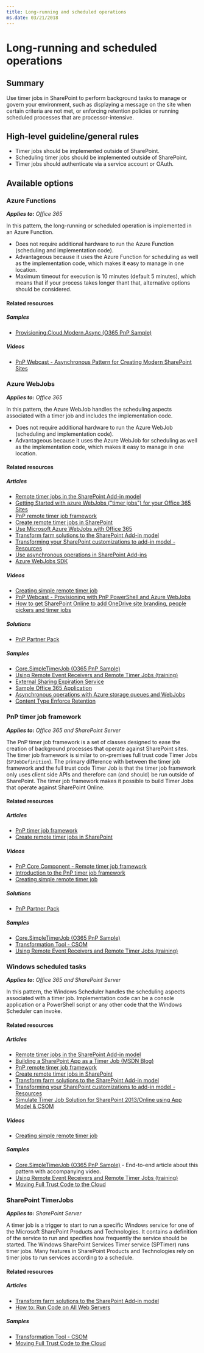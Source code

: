 ```yaml
---
title: Long-running and scheduled operations
ms.date: 03/21/2018
---
```

# Long-running and scheduled operations

## Summary

Use timer jobs in SharePoint to perform background tasks to manage or govern your environment, such as displaying a message on the site when certain criteria are not met, or enforcing retention policies or running scheduled processes that are processor-intensive.

## High-level guideline/general rules

- Timer jobs should be implemented outside of SharePoint.
- Scheduling timer jobs should be implemented outside of SharePoint.
- Timer jobs should authenticate via a service account or OAuth.

## Available options

### Azure Functions

_**Applies to:** Office 365_

In this pattern, the long-running or scheduled operation is implemented in an Azure Function.

- Does not require additional hardware to run the Azure Function (scheduling and implementation code).
- Advantageous because it uses the Azure Function for scheduling as well as the implementation code, which makes it easy to manage in one location.
- Maximum timeout for execution is 10 minutes (default 5 minutes), which means that if your process takes longer thant that, alternative options should be considered.

#### Related resources

##### Samples

- [Provisioning.Cloud.Modern.Async (O365 PnP Sample)](https://github.com/SharePoint/PnP/tree/master/Samples/Provisioning.Cloud.Modern.Async)

##### Videos

- [PnP Webcast - Asynchronous Pattern for Creating Modern SharePoint Sites](https://www.youtube.com/watch?v=si290aecC8s)

### Azure WebJobs

_**Applies to:** Office 365_

In this pattern, the Azure WebJob handles the scheduling aspects associated with a timer job and includes the implementation code.

- Does not require additional hardware to run the Azure WebJob (scheduling and implementation code).
- Advantageous because it uses the Azure WebJob for scheduling as well as the implementation code, which makes it easy to manage in one location.

#### Related resources

##### Articles

- [Remote timer jobs in the SharePoint Add-in model](https://docs.microsoft.com/en-us/sharepoint/dev/solution-guidance/remote-timer-jobs-sharepoint-add-in)
- [Getting Started with azure WebJobs ("timer jobs") for your Office 365 Sites](https://docs.microsoft.com/en-us/sharepoint/dev/solution-guidance/getting-started-with-building-azure-webjobs-for-your-office365-sites)
- [PnP remote timer job framework](https://docs.microsoft.com/en-us/sharepoint/dev/solution-guidance/timerjob-framework)
- [Create remote timer jobs in SharePoint](https://docs.microsoft.com/en-us/sharepoint/dev/solution-guidance/create-remote-timer-jobs-in-sharepoint)
- [Use Microsoft Azure WebJobs with Office 365](https://docs.microsoft.com/en-us/sharepoint/dev/solution-guidance/use-microsoft-azure-webjobs-with-office-365)
- [Transform farm solutions to the SharePoint Add-in model](https://docs.microsoft.com/en-us/sharepoint/dev/solution-guidance/transform-farm-solutions-to-the-sharepoint-app-model)
- [Transforming your SharePoint customizations to add-in model - Resources](https://dev.office.com/blogs/transforming-your-sharePoint-customizations)
- [Use asynchronous operations in SharePoint Add-ins](https://docs.microsoft.com/en-us/sharepoint/dev/solution-guidance/use-asynchronous-operations-in-sharepoint-add-ins)
- [Azure WebJobs SDK](https://github.com/Azure/azure-webjobs-sdk/wiki)

##### Videos

- [Creating simple remote timer job](https://channel9.msdn.com/Blogs/Office-365-Dev/Simple-remote-timer-job-that-interacts-with-SharePoint-Online-Office-365-Developer-Patterns-and-Prac)
- [PnP Webcast - Provisioning with PnP PowerShell and Azure WebJobs](https://www.youtube.com/watch?v=7GrRTFSK0qc)
- [How to get SharePoint Online to add OneDrive site branding, people pickers and timer jobs](https://www.youtube.com/watch?v=jLDrRBTVVSE)

##### Solutions

- [PnP Partner Pack](https://github.com/SharePoint/PnP-Partner-Pack)

##### Samples

- [Core.SimpleTimerJob (O365 PnP Sample)](https://github.com/SharePoint/PnP/tree/master/Solutions/Core.TimerJobs.Samples)
- [Using Remote Event Receivers and Remote Timer Jobs (training)](https://github.com/OfficeDev/TrainingContent/tree/master/O3658/05%20Using%20Remote%20Event%20Receivers%20and%20Remote%20Timer%20Jobs)
- [External Sharing Expiration Service](https://dev.office.com/patterns-and-practices-detail/1944)
- [Sample Office 365 Application](https://dev.office.com/patterns-and-practices-detail/10980)
- [Asynchronous operations with Azure storage queues and WebJobs](https://dev.office.com/patterns-and-practices-detail/2254)
- [Content Type Enforce Retention](https://dev.office.com/patterns-and-practices-detail/2266)

### PnP timer job framework

_**Applies to:** Office 365 and SharePoint Server_

The PnP timer job framework is a set of classes designed to ease the creation of background processes that operate against SharePoint sites. The timer job framework is similar to on-premises full trust code Timer Jobs (`SPJobDefinition`). The primary difference with between the timer job framework and the full trust code Timer Job is that the timer job framework only uses client side APIs and therefore can (and should) be run outside of SharePoint. The timer job framework makes it possible to build Timer Jobs that operate against SharePoint Online.

#### Related resources

##### Articles

- [PnP timer job framework](https://docs.microsoft.com/en-us/sharepoint/dev/solution-guidance/timerjob-framework)
- [Create remote timer jobs in SharePoint](https://docs.microsoft.com/en-us/sharepoint/dev/solution-guidance/create-remote-timer-jobs-in-sharepoint)

##### Videos

- [PnP Core Component - Remote timer job framework](https://www.youtube.com/watch?v=nzL6jCv0dKQ)
- [Introduction to the PnP timer job framework](http://channel9.msdn.com/blogs/OfficeDevPnP/Introduction-to-the-PnP-timer-job-framework)
- [Creating simple remote timer job](https://channel9.msdn.com/Blogs/Office-365-Dev/Simple-remote-timer-job-that-interacts-with-SharePoint-Online-Office-365-Developer-Patterns-and-Prac)

##### Solutions

- [PnP Partner Pack](https://github.com/SharePoint/PnP-Partner-Pack)

##### Samples

- [Core.SimpleTimerJob (O365 PnP Sample)](https://github.com/SharePoint/PnP/tree/master/Solutions/Core.TimerJobs.Samples)
- [Transformation Tool - CSOM](https://github.com/SharePoint/PnP-Transformation/tree/master/Transformation%20Tool%20-%20CSOM)
- [Using Remote Event Receivers and Remote Timer Jobs (training)](https://github.com/OfficeDev/TrainingContent/tree/master/O3658/05%20Using%20Remote%20Event%20Receivers%20and%20Remote%20Timer%20Jobs)

### Windows scheduled tasks

_**Applies to:** Office 365 and SharePoint Server_

In this pattern, the Windows Scheduler handles the scheduling aspects associated with a timer job. Implementation code can be a console application or a PowerShell script or any other code that the Windows Scheduler can invoke.

#### Related resources

##### Articles

- [Remote timer jobs in the SharePoint Add-in model](https://docs.microsoft.com/en-us/sharepoint/dev/solution-guidance/remote-timer-jobs-sharepoint-add-in)
- [Building a SharePoint App as a Timer Job (MSDN Blog)](https://blogs.msdn.microsoft.com/kaevans/2014/03/02/building-a-sharepoint-app-as-a-timer-job/)
- [PnP remote timer job framework](https://docs.microsoft.com/en-us/sharepoint/dev/solution-guidance/timerjob-framework)
- [Create remote timer jobs in SharePoint](https://docs.microsoft.com/en-us/sharepoint/dev/solution-guidance/create-remote-timer-jobs-in-sharepoint)
- [Transform farm solutions to the SharePoint Add-in model](https://docs.microsoft.com/en-us/sharepoint/dev/solution-guidance/transform-farm-solutions-to-the-sharepoint-app-model)
- [Transforming your SharePoint customizations to add-in model - Resources](https://dev.office.com/blogs/transforming-your-sharePoint-customizations)
- [Simulate Timer Job Solution for SharePoint 2013/Online using App Model & CSOM](https://blogs.msdn.microsoft.com/shariq/2013/12/09/simulate-timer-job-solution-for-sharepoint-2013online-using-app-model-csom/)

##### Videos

- [Creating simple remote timer job](https://channel9.msdn.com/Blogs/Office-365-Dev/Simple-remote-timer-job-that-interacts-with-SharePoint-Online-Office-365-Developer-Patterns-and-Prac)

##### Samples

- [Core.SimpleTimerJob (O365 PnP Sample)](https://github.com/SharePoint/PnP/tree/master/Samples/Core.SimpleTimerJob) - End-to-end article about this pattern with accompanying video.
- [Using Remote Event Receivers and Remote Timer Jobs (training)](https://github.com/OfficeDev/TrainingContent/tree/master/O3658/05%20Using%20Remote%20Event%20Receivers%20and%20Remote%20Timer%20Jobs)
- [Moving Full Trust Code to the Cloud](https://github.com/OfficeDev/TrainingContent/blob/master/O3651/O3651-4%20Moving%20Full%20Trust%20Code%20to%20the%20cloud%20using%20repeatable%20patterns%20and%20best%20practices/Lab.md)

### SharePoint TimerJobs

_**Applies to:** SharePoint Server_

A timer job is a trigger to start to run a specific Windows service for one of the Microsoft SharePoint Products and Technologies. It contains a definition of the service to run and specifies how frequently the service should be started. The Windows SharePoint Services Timer service (SPTimer) runs timer jobs. Many features in SharePoint Products and Technologies rely on timer jobs to run services according to a schedule.

#### Related resources

##### Articles

- [Transform farm solutions to the SharePoint Add-in model](https://docs.microsoft.com/en-us/sharepoint/dev/solution-guidance/transform-farm-solutions-to-the-sharepoint-app-model)
- [How to: Run Code on All Web Servers](https://msdn.microsoft.com/library/1bbb11b4-a342-4bed-9e7a-b8b13edd0ccc(Office.15).aspx)

##### Samples

- [Transformation Tool - CSOM](https://github.com/SharePoint/PnP-Transformation/tree/master/Transformation%20Tool%20-%20CSOM)
- [Moving Full Trust Code to the Cloud](https://github.com/OfficeDev/TrainingContent/blob/master/O3651/O3651-4%20Moving%20Full%20Trust%20Code%20to%20the%20cloud%20using%20repeatable%20patterns%20and%20best%20practices/Lab.md)